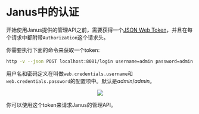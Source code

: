 # Janus中的认证
开始使用Janus提供的管理API之前，需要获得一个[JSON Web Token](https://jwt.io)，并且在每个请求中都附带`Authorization`这个请求头。

你需要执行下面的命令来获取一个token:

```sh
http -v --json POST localhost:8081/login username=admin password=admin
```
用户名和密码定义在叫做`web.credentials.username`和`web.credentials.password`的配置项中。默认是*admin*/*admin*。

<p align="center">
  <a href="http://g.recordit.co/dDjkyDKobL.gif">
    <img src="http://g.recordit.co/dDjkyDKobL.gif">
  </a>
</p>

你可以使用这个token来请求Janus的管理API。
